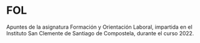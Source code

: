 # FOL

Apuntes de la asignatura Formación y Orientación Laboral, impartida en el Instituto San Clemente de Santiago de Compostela, durante el curso 2022.
